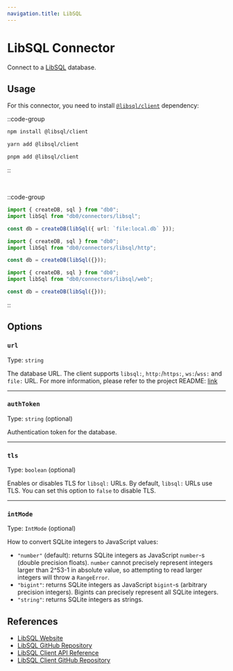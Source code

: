 ```yaml
---
navigation.title: LibSQL
---
```


# LibSQL Connector

Connect to a [LibSQL](https://libsql.org/) database.

## Usage

For this connector, you need to install [`@libsql/client`](https://www.npmjs.com/package/@libsql/client) dependency:

::code-group

```sh [npm]
npm install @libsql/client
```

```sh [Yarn]
yarn add @libsql/client
```

```sh [pnpm]
pnpm add @libsql/client
```

::

<br>

::code-group

```ts [Node.js]
import { createDB, sql } from "db0";
import libSql from "db0/connectors/libsql";

const db = createDB(libSql({ url: `file:local.db` }));
```

```ts [Http]
import { createDB, sql } from "db0";
import libSql from "db0/connectors/libsql/http";

const db = createDB(libSql({}));
```

```ts [Web]
import { createDB, sql } from "db0";
import libSql from "db0/connectors/libsql/web";

const db = createDB(libSql({}));
```

::

## Options

### `url`

Type: `string`

The database URL. The client supports `libsql:`, `http:`/`https:`, `ws:`/`wss:` and `file:` URL. For more information, please refer to the project README: [link](https://github.com/libsql/libsql-client-ts#supported-urls)

---

### `authToken`

Type: `string` (optional)

Authentication token for the database.

---

### `tls`

Type: `boolean` (optional)

Enables or disables TLS for `libsql:` URLs. By default, `libsql:` URLs use TLS. You can set this option to `false` to disable TLS.

---

### `intMode`

Type: `IntMode` (optional)

How to convert SQLite integers to JavaScript values:

- `"number"` (default): returns SQLite integers as JavaScript `number`-s (double precision floats). `number` cannot precisely represent integers larger than 2^53-1 in absolute value, so attempting to read larger integers will throw a `RangeError`.
- `"bigint"`: returns SQLite integers as JavaScript `bigint`-s (arbitrary precision integers). Bigints can precisely represent all SQLite integers.
- `"string"`: returns SQLite integers as strings.

## References

- [LibSQL Website](https://libsql.org/)
- [LibSQL GitHub Repository](https://github.com/libsql/libsql)
- [LibSQL Client API Reference](https://libsql.org/libsql-client-ts/index.html)
- [LibSQL Client GitHub Repository](https://github.com/libsql/libsql-client-ts)
